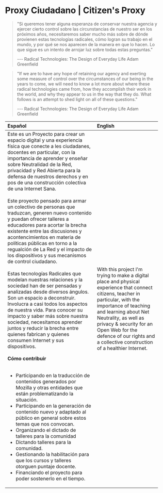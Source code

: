 # Proxy Ciudadano | Citizen's Proxy

>"Si queremos tener alguna esperanza de conservar nuestra agencia y ejercer cierto control sobre las circunstancias de nuestro ser en los próximos años, necesitaremos saber mucho más sobre de dónde provienen estas tecnologías radicales, cómo logran su trabajo en el mundo, y por qué se nos aparecen de la manera en que lo hacen. Lo que sigue es un intento de arrojar luz sobre todas estas preguntas."
>
> --- Radical Technologies: The Design of Everyday Life Adam Greenfield

>"If we are to have any hope of retaining our agency and exerting some measure of control over the circumstances of our being in the years to come, we will need to know a lot more about where these radical technologies came from, how they accomplish their work in the world, and why they appear to us in the way that they do. What follows is an attempt to shed light on all of these questions."
>
> --- Radical Technologies: The Design of Everyday Life Adam Greenfield


|Español|English|
|:-----|:----|
|Este es un Proyecto para crear un espacio digital y una experiencia física que conecte a les ciudadanes, docentes en particular, con la importancia de aprender y enseñar sobre Neutralidad de la Red, privacidad y Red Abierta para la defensa de nuestros derechos y en pos de una construcción colectiva de una Internet Sana. <br> <br>Este proyecto pensado para armar un colectivo de personas que traduzcan, generen nuevo contenido y puedan ofrecer talleres a educadores para acortar la brecha existente entre las discusiones y acontencimientos en materia de políticas públicas en torno a la regualción de La Red y el impacto de los dispositivos y sus mecanismos de control ciudadano. <br> <br>Estas tecnologías Radicales que modelan nuestras relaciones y la sociedad han de ser pensadas y analizadas desde diversos ángulos. Son un espacio a deconstruir. Involucra a casi todos los aspectos de nuestra vida. Para conocer su impacto y saber más sobre nuestra sociedad, necesitamos aprender juntos y reducir la brecha entre quienes fabrican y quienes consumen Internet y sus dispositivos. <br> <br> **Cómo contribuir** <br><br><ul><li>Participando en la traducción de contenidos generados por Mozilla y otras entidades que están problematizando la situación.</li><li>Participando en la generación de contenido nuevo y adaptado al público en general sobre estos temas que nos convocan.</li><li>Organizando el dictado de talleres para la comunidad</li><li>Dictando talleres para la comunidad.</li><li>Gestionando la habilitación para que los cursos y talleres otorguen puntaje docente.</li><li>Financiando el proyecto para poder sostenerlo en el tiempo.</li></ul> |With this project I'm trying to make a digital place and physical experience that connect citizens, teacher in particular, with the importance of teaching and learning about Net Neutrality, as well as privacy & security for an Open Web for the defence of our rights and a collective construction of a healthier Internet.|

